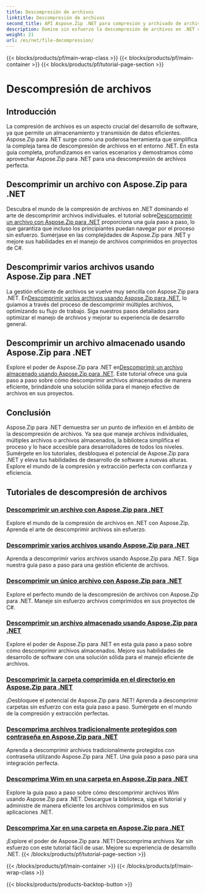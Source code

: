 ```yaml
---
title: Descompresión de archivos
linktitle: Descompresión de archivos
second_title: API Aspose.Zip .NET para compresión y archivado de archivos
description: Domine sin esfuerzo la descompresión de archivos en .NET con los tutoriales de Aspose.Zip para .NET. Aprenda a manejar archivos comprimidos de manera eficiente con guías paso a paso.
weight: 21
url: /es/net/file-decompression/
---
```


{{< blocks/products/pf/main-wrap-class >}}
{{< blocks/products/pf/main-container >}}
{{< blocks/products/pf/tutorial-page-section >}}

# Descompresión de archivos



## Introducción

La compresión de archivos es un aspecto crucial del desarrollo de software, ya que permite un almacenamiento y transmisión de datos eficientes. Aspose.Zip para .NET surge como una poderosa herramienta que simplifica la compleja tarea de descompresión de archivos en el entorno .NET. En esta guía completa, profundizamos en varios escenarios y demostramos cómo aprovechar Aspose.Zip para .NET para una descompresión de archivos perfecta.

## Descomprimir un archivo con Aspose.Zip para .NET

Descubra el mundo de la compresión de archivos en .NET dominando el arte de descomprimir archivos individuales. el tutorial sobre[Descomprimir un archivo con Aspose.Zip para .NET](./decompress-file/) proporciona una guía paso a paso, lo que garantiza que incluso los principiantes puedan navegar por el proceso sin esfuerzo. Sumérjase en las complejidades de Aspose.Zip para .NET y mejore sus habilidades en el manejo de archivos comprimidos en proyectos de C#.

## Descomprimir varios archivos usando Aspose.Zip para .NET

 La gestión eficiente de archivos se vuelve muy sencilla con Aspose.Zip para .NET. En[Descomprimir varios archivos usando Aspose.Zip para .NET](./decompress-multiple-files/), lo guiamos a través del proceso de descomprimir múltiples archivos, optimizando su flujo de trabajo. Siga nuestros pasos detallados para optimizar el manejo de archivos y mejorar su experiencia de desarrollo general.

## Descomprimir un archivo almacenado usando Aspose.Zip para .NET

 Explore el poder de Aspose.Zip para .NET en[Descomprimir un archivo almacenado usando Aspose.Zip para .NET](./decompress-stored-file/). Este tutorial ofrece una guía paso a paso sobre cómo descomprimir archivos almacenados de manera eficiente, brindándole una solución sólida para el manejo efectivo de archivos en sus proyectos.

## Conclusión

Aspose.Zip para .NET demuestra ser un punto de inflexión en el ámbito de la descompresión de archivos. Ya sea que maneje archivos individuales, múltiples archivos o archivos almacenados, la biblioteca simplifica el proceso y lo hace accesible para desarrolladores de todos los niveles. Sumérgete en los tutoriales, desbloquea el potencial de Aspose.Zip para .NET y eleva tus habilidades de desarrollo de software a nuevas alturas. Explore el mundo de la compresión y extracción perfecta con confianza y eficiencia.
## Tutoriales de descompresión de archivos
### [Descomprimir un archivo con Aspose.Zip para .NET](./decompress-file/)
Explore el mundo de la compresión de archivos en .NET con Aspose.Zip. Aprenda el arte de descomprimir archivos sin esfuerzo.
### [Descomprimir varios archivos usando Aspose.Zip para .NET](./decompress-multiple-files/)
Aprenda a descomprimir varios archivos usando Aspose.Zip para .NET. Siga nuestra guía paso a paso para una gestión eficiente de archivos.
### [Descomprimir un único archivo con Aspose.Zip para .NET](./decompress-single-file/)
Explore el perfecto mundo de la descompresión de archivos con Aspose.Zip para .NET. Maneje sin esfuerzo archivos comprimidos en sus proyectos de C#.
### [Descomprimir un archivo almacenado usando Aspose.Zip para .NET](./decompress-stored-file/)
Explore el poder de Aspose.Zip para .NET en esta guía paso a paso sobre cómo descomprimir archivos almacenados. Mejore sus habilidades de desarrollo de software con una solución sólida para el manejo eficiente de archivos.
### [Descomprimir la carpeta comprimida en el directorio en Aspose.Zip para .NET](./decompress-compressed-folder-directory/)
¡Desbloquee el potencial de Aspose.Zip para .NET! Aprenda a descomprimir carpetas sin esfuerzo con esta guía paso a paso. Sumérgete en el mundo de la compresión y extracción perfectas.
### [Descomprima archivos tradicionalmente protegidos con contraseña en Aspose.Zip para .NET](./decompress-traditionally-password-protected-file/)
Aprenda a descomprimir archivos tradicionalmente protegidos con contraseña utilizando Aspose.Zip para .NET. Una guía paso a paso para una integración perfecta.
### [Descomprima Wim en una carpeta en Aspose.Zip para .NET](./decompress-wim-folder/)
Explore la guía paso a paso sobre cómo descomprimir archivos Wim usando Aspose.Zip para .NET. Descargue la biblioteca, siga el tutorial y administre de manera eficiente los archivos comprimidos en sus aplicaciones .NET.
### [Descomprima Xar en una carpeta en Aspose.Zip para .NET](./decompress-xar-folder/)
¡Explore el poder de Aspose.Zip para .NET! Descomprima archivos Xar sin esfuerzo con este tutorial fácil de usar. Mejore su experiencia de desarrollo .NET.
{{< /blocks/products/pf/tutorial-page-section >}}

{{< /blocks/products/pf/main-container >}}
{{< /blocks/products/pf/main-wrap-class >}}

{{< blocks/products/products-backtop-button >}}
